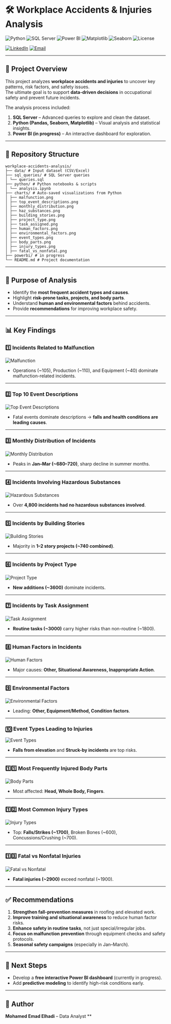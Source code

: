 # 🛠️ Workplace Accidents & Injuries Analysis  

![Python](https://img.shields.io/badge/Python-3.10+-blue?logo=python&logoColor=white)
![SQL Server](https://img.shields.io/badge/SQL%20Server-Queries-red?logo=microsoftsqlserver&logoColor=white)
![Power BI](https://img.shields.io/badge/Power%20BI-Dashboard-yellow?logo=powerbi&logoColor=white)
![Matplotlib](https://img.shields.io/badge/Matplotlib-Visuals-green?logo=plotly&logoColor=white)
![Seaborn](https://img.shields.io/badge/Seaborn-Charts-teal?logo=python&logoColor=white)
![License](https://img.shields.io/badge/License-MIT-lightgrey)

[![LinkedIn](https://img.shields.io/badge/LinkedIn-Connect-blue?logo=linkedin)](https://www.linkedin.com/in/mohamed-emad-396981344)
[![Email](https://img.shields.io/badge/Email-Contact-red?logo=gmail)](mailto:mohamedemad24649@gmail.com)

---

## 📖 Project Overview  
This project analyzes **workplace accidents and injuries** to uncover key patterns, risk factors, and safety issues.  
The ultimate goal is to support **data-driven decisions** in occupational safety and prevent future incidents.  

The analysis process included:  
1. **SQL Server** – Advanced queries to explore and clean the dataset.  
2. **Python (Pandas, Seaborn, Matplotlib)** – Visual analysis and statistical insights.  
3. **Power BI (in progress)** – An interactive dashboard for exploration.  

---

## 📂 Repository Structure  
```
workplace-accidents-analysis/
├── data/ # Input dataset (CSV/Excel)
├── sql_queries/ # SQL Server queries
│ └── queries.sql
├── python/ # Python notebooks & scripts
│ └── analysis.ipynb
├── charts/ # Auto-saved visualizations from Python
│ ├── malfunction.png
│ ├── top_event_descriptions.png
│ ├── monthly_distribution.png
│ ├── haz_substances.png
│ ├── building_stories.png
│ ├── project_type.png
│ ├── task_assigned.png
│ ├── human_factors.png
│ ├── environmental_factors.png
│ ├── event_types.png
│ ├── body_parts.png
│ ├── injury_types.png
│ ├── fatal_vs_nonfatal.png
├── powerbi/ # in progress
└── README.md # Project documentation
```
---

## 🎯 Purpose of Analysis  
- Identify the **most frequent accident types and causes**.  
- Highlight **risk-prone tasks, projects, and body parts**.  
- Understand **human and environmental factors** behind accidents.  
- Provide **recommendations** for improving workplace safety.  

---

## 📊 Key Findings  

### 1️⃣ Incidents Related to Malfunction  
![Malfunction](charts/malfunction.png)  
- Operations (~105), Production (~110), and Equipment (~40) dominate malfunction-related incidents.  

---

### 2️⃣ Top 10 Event Descriptions  
![Top Event Descriptions](charts/top_event_descriptions.png)  
- Fatal events dominate descriptions → **falls and health conditions are leading causes**.  

---

### 3️⃣ Monthly Distribution of Incidents  
![Monthly Distribution](charts/monthly_distribution.png)  
- Peaks in **Jan–Mar (~680–720)**, sharp decline in summer months.  

---

### 4️⃣ Incidents Involving Hazardous Substances  
![Hazardous Substances](charts/haz_substances.png)  
- Over **4,800 incidents had no hazardous substances involved**.  

---

### 5️⃣ Incidents by Building Stories  
![Building Stories](charts/building_stories.png)  
- Majority in **1–2 story projects (~740 combined)**.  

---

### 6️⃣ Incidents by Project Type  
![Project Type](charts/project_type.png)  
- **New additions (~3600)** dominate incidents.  

---

### 7️⃣ Incidents by Task Assignment  
![Task Assignment](charts/task_assigned.png)  
- **Routine tasks (~3000)** carry higher risks than non-routine (~1800).  

---

### 8️⃣ Human Factors in Incidents  
![Human Factors](charts/human_factors.png)  
- Major causes: **Other, Situational Awareness, Inappropriate Action**.  

---

### 9️⃣ Environmental Factors  
![Environmental Factors](charts/environmental_factors.png)  
- Leading: **Other, Equipment/Method, Condition factors**.  

---

### 🔟 Event Types Leading to Injuries  
![Event Types](charts/event_types.png)  
- **Falls from elevation** and **Struck-by incidents** are top risks.  

---

### 1️⃣1️⃣ Most Frequently Injured Body Parts  
![Body Parts](charts/body_parts.png)  
- Most affected: **Head, Whole Body, Fingers**.  

---

### 1️⃣2️⃣ Most Common Injury Types  
![Injury Types](charts/injury_types.png)  
- Top: **Falls/Strikes (~1700)**, Broken Bones (~600), Concussions/Crushing (~700).  

---

### 1️⃣3️⃣ Fatal vs Nonfatal Injuries  
![Fatal vs Nonfatal](charts/fatal_vs_nonfatal.png)  
- **Fatal injuries (~2900)** exceed nonfatal (~1900).  

---

## ✅ Recommendations  
1. **Strengthen fall-prevention measures** in roofing and elevated work.  
2. **Improve training and situational awareness** to reduce human factor risks.  
3. **Enhance safety in routine tasks**, not just special/irregular jobs.  
4. **Focus on malfunction prevention** through equipment checks and safety protocols.  
5. **Seasonal safety campaigns** (especially in Jan–March).  

---

## 📌 Next Steps  
- Develop a **free interactive Power BI dashboard** (currently in progress).  
- Add **predictive modeling** to identify high-risk conditions early.  

---

## 👤 Author  
**Mohamed Emad Elhadi** – Data Analyst  **
